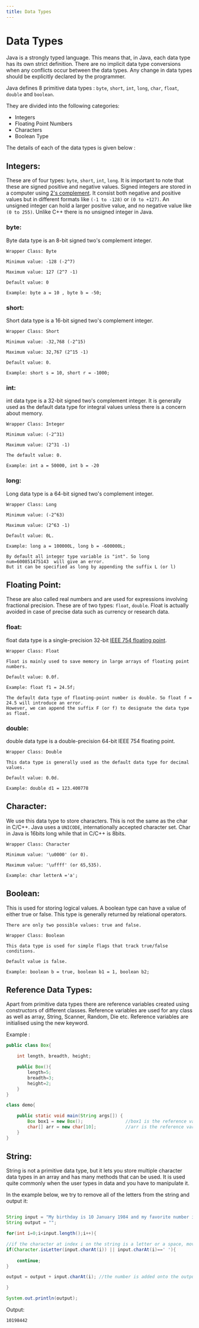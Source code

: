 ```yaml
---
title: Data Types
---
```

# Data Types

Java is a strongly typed language. This means that, in Java, each data type has its own strict definition. There are no implicit data type conversions when any conflicts occur between the data types. Any change in data types should be explicitly declared by the programmer.

Java defines 8 primitive data types : `byte`, `short`, `int`, `long`, `char`, `float`, `double` and `boolean`.

They are divided into the following categories:

*   Integers
*   Floating Point Numbers
*   Characters
*   Boolean Type

The details of each of the data types is given below :

## Integers:

These are of four types: `byte`, `short`, `int`, `long`. It is important to note that these are signed positive and negative values. Signed integers are stored in a computer using <a href='http://www.ele.uri.edu/courses/ele447/proj_pages/divid/twos.html' target='_blank' rel='nofollow'>2's complement</a>. It consist both negative and positive values but in different formats like `(-1 to -128)` or `(0 to +127)`. An unsigned integer can hold a larger positive value, and no negative value like `(0 to 255)`. Unlike C++ there is no unsigned integer in Java.

### byte:

Byte data type is an 8-bit signed two's complement integer.

    Wrapper Class: Byte

    Minimum value: -128 (-2^7)

    Maximum value: 127 (2^7 -1)

    Default value: 0

    Example: byte a = 10 , byte b = -50;

### short:

Short data type is a 16-bit signed two's complement integer.

    Wrapper Class: Short

    Minimum value: -32,768 (-2^15)

    Maximum value: 32,767 (2^15 -1)

    Default value: 0.

    Example: short s = 10, short r = -1000;

### int:

int data type is a 32-bit signed two's complement integer. It is generally used as the default data type for integral values unless there is a concern about memory.

    Wrapper Class: Integer

    Minimum value: (-2^31)

    Maximum value: (2^31 -1)

    The default value: 0.

    Example: int a = 50000, int b = -20

### long:

Long data type is a 64-bit signed two's complement integer.

    Wrapper Class: Long

    Minimum value: (-2^63)

    Maximum value: (2^63 -1)

    Default value: 0L.

    Example: long a = 100000L, long b = -600000L; 

    By default all integer type variable is "int". So long num=600851475143  will give an error.
    But it can be specified as long by appending the suffix L (or l)

## Floating­ Point​:

These are also called real numbers and are used for expressions involving fractional precision. These are of two types: `float`, `double`. Float is actually avoided in case of precise data such as currency or research data.

### float:

float data type is a single-precision 32-bit <a href='http://steve.hollasch.net/cgindex/coding/ieeefloat.html' target='_blank' rel='nofollow'>IEEE 754 floating point</a>.

    Wrapper Class: Float

    Float is mainly used to save memory in large arrays of floating point numbers.

    Default value: 0.0f.

    Example: float f1 = 24.5f;

    The default data type of floating-point number is double. So float f = 24.5 will introduce an error.
    However, we can append the suffix F (or f) to designate the data type as float.

### double:

double data type is a double-precision 64-bit IEEE 754 floating point.

    Wrapper Class: Double

    This data type is generally used as the default data type for decimal values.

    Default value: 0.0d.

    Example: double d1 = 123.400778

## Character:

We use this data type to store characters. This is not the same as the char in C/C++. Java uses a `UNICODE`, internationally accepted character set. Char in Java is 16­bits long while that in C/C++ is 8­bits.

    Wrapper Class: Character

    Minimum value: '\u0000' (or 0).

    Maximum value: '\uffff' (or 65,535).

    Example: char letterA ='a';

## Boolean:

This is used for storing logical values. A boolean type can have a value of either true or false. This type is generally returned by relational operators.

    There are only two possible values: true and false.

    Wrapper Class: Boolean

    This data type is used for simple flags that track true/false conditions.

    Default value is false.

    Example: boolean b = true, boolean b1 = 1, boolean b2;

## Reference Data Types:

Apart from primitive data types there are reference variables created using constructors of different classes. Reference variables are used for any class as well as array, String, Scanner, Random, Die etc. Reference variables are initialised using the new keyword.

Example :

```java
public class Box{

    int length, breadth, height;

    public Box(){
        length=5;
        breadth=3;
        height=2;
    }
}

class demo{

    public static void main(String args[]) {
        Box box1 = new Box();                //box1 is the reference variable  
        char[] arr = new char[10];           //arr is the reference variable
    }
}
```

## String:

String is not a primitive data type, but it lets you store multiple character data types in an array and has many methods that can be used. It is used quite commonly when the user types in data and you have to manipulate it. 

In the example below, we try to remove all of the letters from the string and output it:

```java

String input = "My birthday is 10 January 1984 and my favorite number is 42";
String output = "";

for(int i=0;i<input.length();i++){

//if the character at index i on the string is a letter or a space, move on to the next index
if(Character.isLetter(input.charAt(i)) || input.charAt(i)==' '){ 
    
    continue;
}

output = output + input.charAt(i); //the number is added onto the output

}

System.out.println(output);
```


Output: 
```
10198442
```
